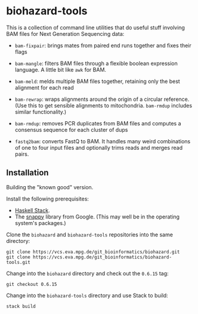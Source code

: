 biohazard-tools
===============

This is a collection of command line utilities that do useful stuff
involving BAM files for Next Generation Sequencing data:

* `bam-fixpair`: brings mates from paired end runs together and fixes
  their flags

* `bam-mangle`: filters BAM files through a flexible boolean expression 
  language.  A little bit like `awk` for BAM.

* `bam-meld`: melds multiple BAM files together, retaining only the best
  alignment for each read

* `bam-rewrap`: wraps alignments around the origin of a circular reference.
  (Use this to get sensible alignments to mitochondria.  `bam-rmdup` 
  includes similar functionality.)

* `bam-rmdup`: removes PCR duplicates from BAM files and computes a
  consensus sequence for each cluster of dups

* `fastq2bam`: converts FastQ to BAM.  It handles many weird
  combinations of one to four input files and optionally trims reads and
  merges read pairs.

Installation
------------

Building the "known good" version.

Install the following prerequisites:

- [Haskell Stack](https://haskellstack.org).
- The [snappy](https://github.com/google/snappy) library from Google.
  (This may well be in the operating system's packages.)

Clone the `biohazard` and `biohazard-tools` repositories into the same
directory:

    git clone https://vcs.eva.mpg.de/git_bioinformatics/biohazard.git
    git clone https://vcs.eva.mpg.de/git_bioinformatics/biohazard-tools.git

Change into the `biohazard` directory and check out the `0.6.15` tag:

    git checkout 0.6.15

Change into the `biohazard-tools` directory and use Stack to build:

    stack build
